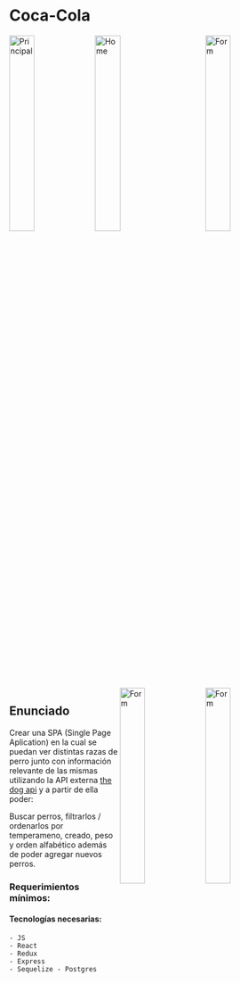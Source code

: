 # Coca-Cola

<div>
<img align="left" src="https://user-images.githubusercontent.com/58791994/128064128-e69b8f20-0cc8-4759-990e-950693d33e96.jpeg" alt="Principal" width="30%"/>
<img align="center" src="https://user-images.githubusercontent.com/58791994/128064294-874d627d-9119-4bb0-b81c-67bfdcfe3f4f.jpeg" alt="Home" width="30%"/>
<img align="right" src="https://user-images.githubusercontent.com/58791994/128064311-e449ba32-b8b8-4a0d-b9a4-357b0da36c4a.jpeg" alt="Form" width="30%"/>
<img align="right" src="https://user-images.githubusercontent.com/58791994/128064315-19c5c0d4-6129-479d-8d0a-9c11dc63939d.jpeg" alt="Form" width="30%" height:"10px"/>
<img align="right" src="https://user-images.githubusercontent.com/58791994/128064328-9e873ae3-a9fd-44e7-8aa0-15f5dc230016.jpeg" alt="Form" width="30%"/>
</div>

## Enunciado

Crear una SPA (Single Page Aplication) en la cual se puedan ver distintas razas de perro junto con información relevante de las mismas utilizando la API externa [the dog api](https://thedogapi.com/) y a partir de ella poder:

Buscar perros, filtrarlos / ordenarlos por temperameno, creado, peso y orden alfabético además de poder agregar nuevos perros.

### Requerimientos mínimos:

#### Tecnologías necesarias:
    - JS
    - React
    - Redux
    - Express
    - Sequelize - Postgres
